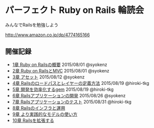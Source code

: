 # パーフェクト Ruby on Rails 輪読会

みんなでRailsを勉強しよう

http://www.amazon.co.jp/dp/4774165166

## 開催記録

- [1章 Ruby on Railsの概要](https://github.com/syokenz/perfect_ruby_on_rails/tree/master/chapter01) 2015/08/01 @syokenz
- [2章 Ruby on RailsとMVC](https://github.com/syokenz/perfect_ruby_on_rails/tree/master/chapter02) 2015/08/01 @syokenz
- [3章 アセット](https://github.com/syokenz/perfect_ruby_on_rails/tree/master/chapter03) 2015/08/12 @syokenz
- [4章 Railsのロードパスとレイヤーの定義方法](https://github.com/syokenz/perfect_ruby_on_rails/tree/master/chapter04) 2015/08/19 @hiroki-tkg
- [5章 開発を効率化するgem](https://github.com/syokenz/perfect_ruby_on_rails/tree/master/chapter05) 2015/08/19 @hiroki-tkg
- [6章 Railsアプリケーションの開発](https://github.com/syokenz/perfect_ruby_on_rails/tree/master/chapter06) 2015/08/26 @syokenz
- [7章 Railsアプリケーションのテスト](https://github.com/syokenz/perfect_ruby_on_rails/tree/master/chapter07) 2015/08/31 @hiroki-tkg
- [8章 Railsのインフラと運用](https://github.com/syokenz/perfect_ruby_on_rails/tree/master/chapter08)
- [9章 より実践的なモデルの使い方](https://github.com/syokenz/perfect_ruby_on_rails/tree/master/chapter09)
- [10章 Railsを拡張する](https://github.com/syokenz/perfect_ruby_on_rails/tree/master/chapter10)

